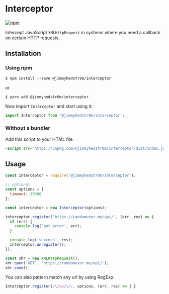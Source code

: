 # Interceptor

[![npm](https://img.shields.io/npm/v/@jimmyhedstr0m/interceptor.svg)](https://www.npmjs.com/package/@jimmyhedstr0m/interceptor)

Intercept JavaScript ```XMLHttpRequest``` in systems where you need a callback on certain HTTP requests.

## Installation

### Using npm
```console
$ npm install --save @jimmyhedstr0m/interceptor
```
or
```console
$ yarn add @jimmyhedstr0m/interceptor
```

Now import `Interceptor` and start using it:

```js
import Interceptor from '@jimmyhedstr0m/interceptor';
```

### Without a bundler

Add this script to your HTML file:

```html
<script src="https://unpkg.com/@jimmyhedstr0m/interceptor/dist/index.js"></script>
```

## Usage
```javascript
const Interceptor = require('@jimmyhedstr0m/interceptor');

// optional
const options = {
  timeout: 30000
};

const interceptor = new Interceptor(options);

interceptor.register('https://randomuser.me/api/', (err, res) => {
  if (err) {
    console.log('got error', err);
  }

  console.log('success', res);
  interceptor.unregister();
});

const xhr = new XMLHttpRequest();
xhr.open('GET', 'https://randomuser.me/api/');
xhr.send();
```

You can also pattern match any url by using RegExp:
```javascript
Interceptor.register(/\/api\//, options, (err, res) => { }
```
